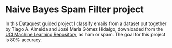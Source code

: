 # Naive Bayes Spam Filter project

In this Dataquest guided project I classify emails from a dataset put together by Tiago A. Almeida and José María Gómez Hidalgo, downloaded from the [UCI Machine Learning Repository](https://archive.ics.uci.edu/ml/datasets/sms+spam+collection), as ham or spam. The goal for this project is 80% accuracy.

